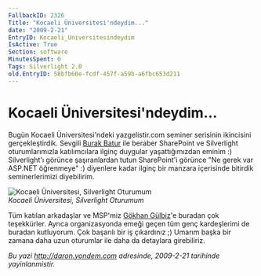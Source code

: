 ```yaml
---
FallbackID: 2326
Title: "Kocaeli Üniversitesi'ndeydim..."
date: "2009-2-21"
EntryID: Kocaeli_Universitesindeydim
IsActive: True
Section: software
MinutesSpent: 0
Tags: Silverlight 2.0
old.EntryID: 58bfb60e-fcdf-457f-a59b-a6fbc653d211
---
```

# Kocaeli Üniversitesi'ndeydim...
Bugün Kocaeli Üniversitesi'ndeki yazgelistir.com seminer serisinin
ikincisini gerçekleştirdik. Sevgili [Burak
Batur](http://burakbatur.blogspot.com/) ile beraber SharePoint ve
Silverlight oturumlarımızla katılımcılara ilginç duygular
yaşattığımızdan eminim :) Silverlight'ı görünce şaşıranlardan tutun
SharePoint'i görünce "Ne gerek var ASP.NET öğrenmeye" :) diyenlere kadar
ilginç bir manzara içerisinde bitirdik seminerlerimizi diyebilirim.

![Kocaeli Üniversitesi, Silverlight
Oturumum](media/Kocaeli_Universitesindeydim/20022009_1.jpg)\
*Kocaeli Üniversitesi, Silverlight Oturumum*

Tüm katılan arkadaşlar ve MSP'miz [Gökhan
Gülbiz](http://ggulbiz.blogspot.com/)'e buradan çok teşekkürler. Ayrıca
organizasyonda emeği geçen tüm genç kardeşlerimi de buradan kutluyorum.
Çok başarılı bir iş çıkardınız ;) Umarım başka bir zamana daha uzun
oturumlar ile daha da detaylara girebiliriz.



*Bu yazi http://daron.yondem.com adresinde, 2009-2-21 tarihinde yayinlanmistir.*
